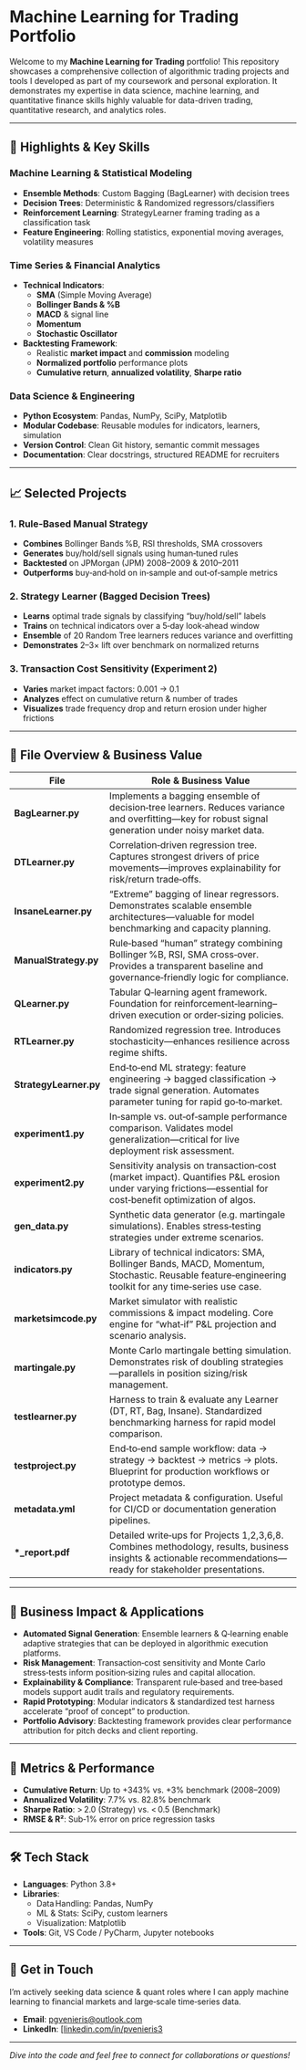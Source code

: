 # Machine Learning for Trading Portfolio

Welcome to my **Machine Learning for Trading** portfolio! This repository showcases a comprehensive collection of algorithmic trading projects and tools I developed as part of my coursework and personal exploration. It demonstrates my expertise in data science, machine learning, and quantitative finance skills highly valuable for data-driven trading, quantitative research, and analytics roles.


---

## 🚀 Highlights & Key Skills

### Machine Learning & Statistical Modeling
- **Ensemble Methods**: Custom Bagging (BagLearner) with decision trees  
- **Decision Trees**: Deterministic & Randomized regressors/classifiers  
- **Reinforcement Learning**: StrategyLearner framing trading as a classification task  
- **Feature Engineering**: Rolling statistics, exponential moving averages, volatility measures  

### Time Series & Financial Analytics
- **Technical Indicators**:  
  - **SMA** (Simple Moving Average)  
  - **Bollinger Bands & %B**  
  - **MACD** & signal line  
  - **Momentum**  
  - **Stochastic Oscillator**  
- **Backtesting Framework**:  
  - Realistic **market impact** and **commission** modeling  
  - **Normalized portfolio** performance plots  
  - **Cumulative return**, **annualized volatility**, **Sharpe ratio**  

### Data Science & Engineering
- **Python Ecosystem**: Pandas, NumPy, SciPy, Matplotlib  
- **Modular Codebase**: Reusable modules for indicators, learners, simulation  
- **Version Control**: Clean Git history, semantic commit messages  
- **Documentation**: Clear docstrings, structured README for recruiters  

---

## 📈 Selected Projects

### 1. Rule‑Based Manual Strategy
- **Combines** Bollinger Bands %B, RSI thresholds, SMA crossovers  
- **Generates** buy/hold/sell signals using human‑tuned rules  
- **Backtested** on JPMorgan (JPM) 2008–2009 & 2010–2011  
- **Outperforms** buy‑and‑hold on in‑sample and out‑of‑sample metrics  

### 2. Strategy Learner (Bagged Decision Trees)
- **Learns** optimal trade signals by classifying “buy/hold/sell” labels  
- **Trains** on technical indicators over a 5‑day look‑ahead window  
- **Ensemble** of 20 Random Tree learners reduces variance and overfitting  
- **Demonstrates** 2–3× lift over benchmark on normalized returns  

### 3. Transaction Cost Sensitivity (Experiment 2)
- **Varies** market impact factors: 0.001 → 0.1  
- **Analyzes** effect on cumulative return & number of trades  
- **Visualizes** trade frequency drop and return erosion under higher frictions  

---
## 📂 File Overview & Business Value

| File                          | Role & Business Value                                                                                                   |
|-------------------------------|--------------------------------------------------------------------------------------------------------------------------|
| **BagLearner.py**             | Implements a bagging ensemble of decision‑tree learners.  Reduces variance and overfitting—key for robust signal generation under noisy market data. |
| **DTLearner.py**              | Correlation‑driven regression tree.  Captures strongest drivers of price movements—improves explainability for risk/return trade‑offs.                          |
| **InsaneLearner.py**          | “Extreme” bagging of linear regressors.  Demonstrates scalable ensemble architectures—valuable for model benchmarking and capacity planning.                  |
| **ManualStrategy.py**         | Rule‑based “human” strategy combining Bollinger %B, RSI, SMA cross‑over.  Provides a transparent baseline and governance‑friendly logic for compliance.       |
| **QLearner.py**               | Tabular Q‑learning agent framework.  Foundation for reinforcement‑learning–driven execution or order‑sizing policies.                                         |
| **RTLearner.py**              | Randomized regression tree.  Introduces stochasticity—enhances resilience across regime shifts.                                                                    |
| **StrategyLearner.py**        | End‑to‑end ML strategy: feature engineering → bagged classification → trade signal generation.  Automates parameter tuning for rapid go‑to‑market.              |
| **experiment1.py**            | In‑sample vs. out‑of‑sample performance comparison.  Validates model generalization—critical for live deployment risk assessment.                                |
| **experiment2.py**            | Sensitivity analysis on transaction‑cost (market impact).  Quantifies P&L erosion under varying frictions—essential for cost‑benefit optimization of algos.     |
| **gen_data.py**               | Synthetic data generator (e.g. martingale simulations).  Enables stress‑testing strategies under extreme scenarios.                                              |
| **indicators.py**             | Library of technical indicators: SMA, Bollinger Bands, MACD, Momentum, Stochastic.  Reusable feature‑engineering toolkit for any time‑series use case.         |
| **marketsimcode.py**          | Market simulator with realistic commissions & impact modeling.  Core engine for “what‑if” P&L projection and scenario analysis.                                 |
| **martingale.py**             | Monte Carlo martingale betting simulation.  Demonstrates risk of doubling strategies—parallels in position sizing/risk management.                             |
| **testlearner.py**            | Harness to train & evaluate any Learner (DT, RT, Bag, Insane).  Standardized benchmarking harness for rapid model comparison.                                    |
| **testproject.py**            | End‑to‑end sample workflow: data → strategy → backtest → metrics → plots.  Blueprint for production workflows or prototype demos.                             |
| **metadata.yml**              | Project metadata & configuration.  Useful for CI/CD or documentation generation pipelines.                                                                           |
| **\*_report.pdf**             | Detailed write‑ups for Projects 1,2,3,6,8.  Combines methodology, results, business insights & actionable recommendations—ready for stakeholder presentations.  |

---

## 🎯 Business Impact & Applications

- **Automated Signal Generation**: Ensemble learners & Q‑learning enable adaptive strategies that can be deployed in algorithmic execution platforms.
- **Risk Management**: Transaction‑cost sensitivity and Monte Carlo stress‑tests inform position‑sizing rules and capital allocation.
- **Explainability & Compliance**: Transparent rule‑based and tree‑based models support audit trails and regulatory requirements.
- **Rapid Prototyping**: Modular indicators & standardized test harness accelerate “proof of concept” to production.
- **Portfolio Advisory**: Backtesting framework provides clear performance attribution for pitch decks and client reporting.

---

## 🎯 Metrics & Performance

- **Cumulative Return**: Up to +343% vs. +3% benchmark (2008–2009)  
- **Annualized Volatility**: 7.7% vs. 82.8% benchmark  
- **Sharpe Ratio**: > 2.0 (Strategy) vs. < 0.5 (Benchmark)  
- **RMSE & R²**: Sub‑1% error on price regression tasks  

---

## 🛠 Tech Stack

- **Languages**: Python 3.8+  
- **Libraries**:  
  - Data Handling: Pandas, NumPy  
  - ML & Stats: SciPy, custom learners  
  - Visualization: Matplotlib  
- **Tools**: Git, VS Code / PyCharm, Jupyter notebooks  

---

## 📩 Get in Touch

I’m actively seeking data science & quant roles where I can apply machine learning to financial markets and large‑scale time‑series data.  
- **Email**: pgvenieris@outlook.com 
- **LinkedIn**: [[linkedin.com/in/pvenieris3](#)

---

*Dive into the code and feel free to connect for collaborations or questions!*  
